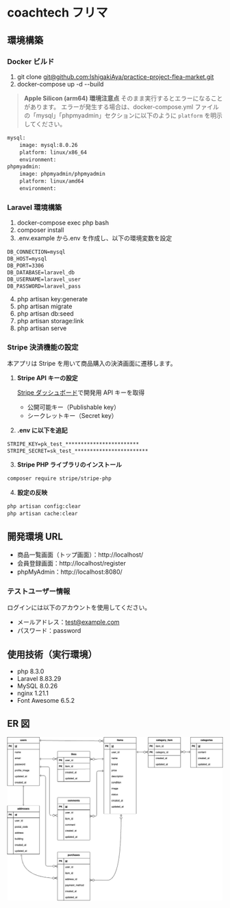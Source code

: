 # coachtech フリマ

## 環境構築

### **Docker ビルド**

1. git clone [git@github.com:IshigakiAya/practice-project-flea-market.git](git@github.com:IshigakiAya/practice-project-flea-market.git)
2. docker-compose up -d --build

> **Apple Silicon (arm64) 環境注意点**
> そのまま実行するとエラーになることがあります。
> エラーが発生する場合は、docker-compose.yml ファイルの「mysql」「phpmyadmin」セクションに以下のように `platform` を明示してください。

```bash
mysql:
    image: mysql:8.0.26
    platform: linux/x86_64
    environment:
phpmyadmin:
    image: phpmyadmin/phpmyadmin
    platform: linux/amd64
    environment:
```

### **Laravel 環境構築**

1. docker-compose exec php bash
2. composer install
3. .env.example から.env を作成し、以下の環境変数を設定

```text
DB_CONNECTION=mysql
DB_HOST=mysql
DB_PORT=3306
DB_DATABASE=laravel_db
DB_USERNAME=laravel_user
DB_PASSWORD=laravel_pass
```

4. php artisan key:generate
5. php artisan migrate
6. php artisan db:seed
7. php artisan storage:link
8. php artisan serve

### **Stripe 決済機能の設定**

本アプリは Stripe を用いて商品購入の決済画面に遷移します。

1. **Stripe API キーの設定**

   [Stripe ダッシュボード](https://dashboard.stripe.com/test/dashboard)で開発用 API キーを取得

   - 公開可能キー（Publishable key）
   - シークレットキー（Secret key）

2. **.env に以下を追記**

```text
STRIPE_KEY=pk_test_************************
STRIPE_SECRET=sk_test_************************
```

3. **Stripe PHP ライブラリのインストール**

```bash
composer require stripe/stripe-php
```

4. **設定の反映**

```bash
php artisan config:clear
php artisan cache:clear
```

## 開発環境 URL

- 商品一覧画面（トップ画面）：http://localhost/
- 会員登録画面：http://localhost/register
- phpMyAdmin：http://localhost:8080/

### テストユーザー情報

ログインには以下のアカウントを使用してください。

- メールアドレス：test@example.com
- パスワード：password

## 使用技術（実行環境）

- php 8.3.0
- Laravel 8.83.29
- MySQL 8.0.26
- nginx 1.21.1
- Font Awesome 6.5.2

## ER 図

![ER図](er.png)

